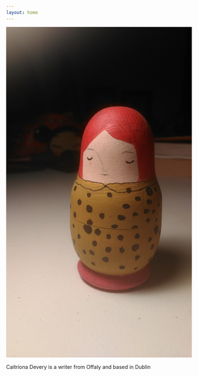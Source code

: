 ```yaml
---
layout: home
---
```


![Pint Caitríona](image/russian_doll.jpg "Caitríona Devery")

Caitríona Devery is a writer from Offaly and based in Dublin